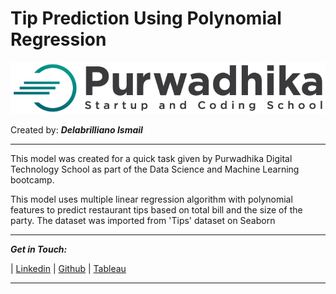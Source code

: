 # **Tip Prediction Using Polynomial Regression**
![image](https://raw.githubusercontent.com/delabrilliano/Tip-Prediction-Polynomial-Regression/main/image/purwadhika-logo.jpeg)

Created by: _**Delabrilliano Ismail**_
<hr>

This model was created for a quick task given by Purwadhika Digital Technology School as part of the Data Science and Machine Learning bootcamp.

This model uses multiple linear regression algorithm with polynomial features to predict restaurant tips based on total bill and the size of the party. The dataset was imported from 'Tips' dataset on Seaborn

<hr>

_**Get in Touch:**_

| [Linkedin](https://www.linkedin.com/in/delabrilliano-ismail-05758715a/) | [Github](https://github.com/delabrilliano) | [Tableau](https://public.tableau.com/app/profile/delabrilliano.ismail)
<hr>
